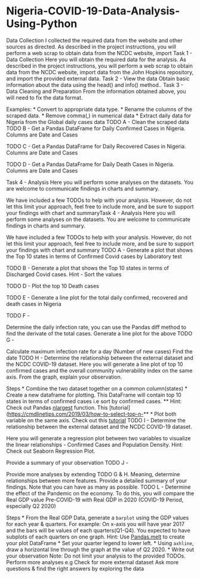 # Nigeria-COVID-19-Data-Analysis-Using-Python
Data Collection
I collected the required data from the website and other sources as directed. As described in the project instructions, you will perform a web scrap to obtain data from the NCDC website, import Task 1 - Data Collection
Here you will obtain the required data for the analysis. As described in the project instructions, you will perform a web scrap to obtain data from the NCDC website, import data from the John Hopkins repository, and import the provided external data.
Task 2 - View the data
Obtain basic information about the data using the head() and info() method..
Task 3 - Data Cleaning and Preparation
From the information obtained above, you will need to fix the data format.


Examples: * Convert to appropriate data type. * Rename the columns of the scraped data. * Remove comma(,) in numerical data * Extract daily data for Nigeria from the Global daily cases data
TODO A - Clean the scraped data
TODO B - Get a Pandas DataFrame for Daily Confirmed Cases in Nigeria. Columns are Date and Cases

TODO C - Get a Pandas DataFrame for Daily Recovered Cases in Nigeria. Columns are Date and Cases

TODO D - Get a Pandas DataFrame for Daily Death Cases in Nigeria. Columns are Date and Cases

Task 4 - Analysis
Here you will perform some analyses on the datasets. You are welcome to communicate findings in charts and summary.


We have included a few TODOs to help with your analysis. However, do not let this limit your approach, feel free to include more, and be sure to support your findings with chart and summaryTask 4 - Analysis
Here you will perform some analyses on the datasets. You are welcome to communicate findings in charts and summary.


We have included a few TODOs to help with your analysis. However, do not let this limit your approach, feel free to include more, and be sure to support your findings with chart and summary
TODO A - Generate a plot that shows the Top 10 states in terms of Confirmed Covid cases by Laboratory test

TODO B - Generate a plot that shows the Top 10 states in terms of Discharged Covid cases. Hint - Sort the values

TODO D - Plot the top 10 Death cases

TODO E - Generate a line plot for the total daily confirmed, recovered and death cases in Nigeria

TODO F -

Determine the daily infection rate, you can use the Pandas diff method to find the derivate of the total cases.
Generate a line plot for the above
TODO G -

Calculate maximum infection rate for a day (Number of new cases)
Find the date
TODO H - Determine the relationship between the external dataset and the NCDC COVID-19 dataset. Here you will generate a line plot of top 10 confirmed cases and the overall community vulnerability index on the same axis. From the graph, explain your observation.


Steps * Combine the two dataset together on a common column(states) * Create a new dataframe for plotting. This DataFrame will contain top 10 states in terms of confirmed cases i.e sort by confirmed cases. ** Hint: Check out Pandas [nlargest](https://pandas.pydata.org/pandas-docs/stable/reference/api/pandas.DataFrame.nlargest.html) function. This [tutorial](https://cmdlinetips.com/2019/03/how-to-select-top-n-** * Plot both variable on the same axis. Check out this [tutorial](http://kitchingroup.cheme.cmu.edu/blog/2013/09/13/Plotting-two-datasets-with-very-different-scales/)
TODO I - Determine the relationship between the external dataset and the NCDC COVID-19 dataset.

Here you will generate a regression plot between two variables to visualize the linear relationships - Confirmed Cases and Population Density.
Hint: Check out Seaborn Regression Plot.

Provide a summary of your observation
TODO J -

Provide more analyses by extending TODO G & H. Meaning, determine relationships between more features.
Provide a detailed summary of your findings.
Note that you can have as many as possible.
TODO L -
Determine the effect of the Pandemic on the economy. To do this, you will compare the Real GDP value Pre-COVID-19 with Real GDP in 2020 (COVID-19 Period, especially Q2 2020)


Steps * From the Real GDP Data, generate a `barplot` using the GDP values for each year & quarters. For example: On x-axis you will have year 2017 and the bars will be values of each quarters(Q1-Q4). You expected to have subplots of each quarters on one graph.
Hint: Use [Pandas.melt](https://pandas.pydata.org/docs/reference/api/pandas.melt.html) to create your plot DataFrame * Set your quarter legend to lower left. * Using `axhline`, draw a horizontal line through the graph at the value of Q2 2020. * Write out your observation
Note: Do not limit your analysis to the provided TODOs. Perform more analyses e.g
Check for more external dataset
Ask more questions & find the right answers by exploring the data
